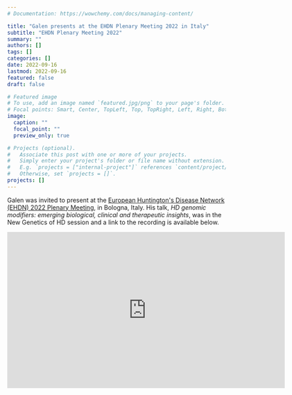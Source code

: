 ```yaml
---
# Documentation: https://wowchemy.com/docs/managing-content/

title: "Galen presents at the EHDN Plenary Meeting 2022 in Italy"
subtitle: "EHDN Plenary Meeting 2022"
summary: ""
authors: []
tags: []
categories: []
date: 2022-09-16
lastmod: 2022-09-16
featured: false
draft: false

# Featured image
# To use, add an image named `featured.jpg/png` to your page's folder.
# Focal points: Smart, Center, TopLeft, Top, TopRight, Left, Right, BottomLeft, Bottom, BottomRight.
image:
  caption: ""
  focal_point: ""
  preview_only: true

# Projects (optional).
#   Associate this post with one or more of your projects.
#   Simply enter your project's folder or file name without extension.
#   E.g. `projects = ["internal-project"]` references `content/project/deep-learning/index.md`.
#   Otherwise, set `projects = []`.
projects: []
---
```

Galen was invited to present at the [European Huntington's Disease Network (EHDN) 2022 Plenary Meeting](https://ehdn.org/ehdn2022/), in Bologna, Italy. His talk, <i>HD genomic modifiers: emerging biological, clinical and therapeutic insights</i>, was in the New Genetics of HD session and a link to the recording is available below.

<iframe title="vimeo-player" src="https://player.vimeo.com/video/760234336?h=51f750ef69" width="640" height="360" frameborder="0" allowfullscreen></iframe>
